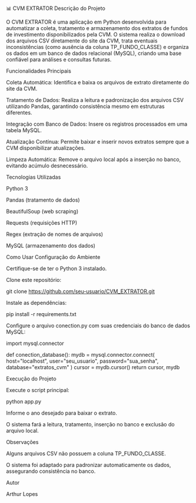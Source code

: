 📊 CVM EXTRATOR
Descrição do Projeto

O CVM EXTRATOR é uma aplicação em Python desenvolvida para automatizar a coleta, tratamento e armazenamento dos extratos de fundos de investimento disponibilizados pela CVM.
O sistema realiza o download dos arquivos CSV diretamente do site da CVM, trata eventuais inconsistências (como ausência da coluna TP_FUNDO_CLASSE) e organiza os dados em um banco de dados relacional (MySQL), criando uma base confiável para análises e consultas futuras.

Funcionalidades Principais

Coleta Automática: Identifica e baixa os arquivos de extrato diretamente do site da CVM.

Tratamento de Dados: Realiza a leitura e padronização dos arquivos CSV utilizando Pandas, garantindo consistência mesmo em estruturas diferentes.

Integração com Banco de Dados: Insere os registros processados em uma tabela MySQL.

Atualização Contínua: Permite baixar e inserir novos extratos sempre que a CVM disponibilizar atualizações.

Limpeza Automática: Remove o arquivo local após a inserção no banco, evitando acúmulo desnecessário.

Tecnologias Utilizadas

Python 3

Pandas (tratamento de dados)

BeautifulSoup (web scraping)

Requests (requisições HTTP)

Regex (extração de nomes de arquivos)

MySQL (armazenamento dos dados)

Como Usar
Configuração do Ambiente

Certifique-se de ter o Python 3 instalado.

Clone este repositório:

git clone https://github.com/seu-usuario/CVM_EXTRATOR.git


Instale as dependências:

pip install -r requirements.txt


Configure o arquivo conection.py com suas credenciais do banco de dados MySQL:

import mysql.connector

def conection_database():
    mydb = mysql.connector.connect(
        host="localhost",
        user="seu_usuario",
        password="sua_senha",
        database="extratos_cvm"
    )
    cursor = mydb.cursor()
    return cursor, mydb

Execução do Projeto

Execute o script principal:

python app.py


Informe o ano desejado para baixar o extrato.

O sistema fará a leitura, tratamento, inserção no banco e exclusão do arquivo local.

Observações

Alguns arquivos CSV não possuem a coluna TP_FUNDO_CLASSE.

O sistema foi adaptado para padronizar automaticamente os dados, assegurando consistência no banco.

Autor

Arthur Lopes
